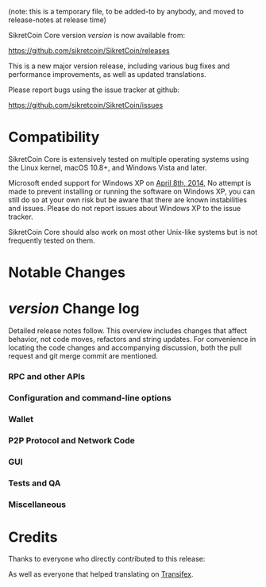 (note: this is a temporary file, to be added-to by anybody, and moved to release-notes at release time)

SikretCoin Core version *version* is now available from:

  <https://github.com/sikretcoin/SikretCoin/releases>

This is a new major version release, including various bug fixes and
performance improvements, as well as updated translations.

Please report bugs using the issue tracker at github:

  <https://github.com/sikretcoin/SikretCoin/issues>

Compatibility
==============

SikretCoin Core is extensively tested on multiple operating systems using
the Linux kernel, macOS 10.8+, and Windows Vista and later.

Microsoft ended support for Windows XP on [April 8th, 2014](https://www.microsoft.com/en-us/WindowsForBusiness/end-of-xp-support),
No attempt is made to prevent installing or running the software on Windows XP, you
can still do so at your own risk but be aware that there are known instabilities and issues.
Please do not report issues about Windows XP to the issue tracker.

SikretCoin Core should also work on most other Unix-like systems but is not
frequently tested on them.

Notable Changes
===============



*version* Change log
=================

Detailed release notes follow. This overview includes changes that affect
behavior, not code moves, refactors and string updates. For convenience in locating
the code changes and accompanying discussion, both the pull request and
git merge commit are mentioned.

### RPC and other APIs


### Configuration and command-line options


### Wallet


### P2P Protocol and Network Code


### GUI


### Tests and QA


### Miscellaneous


Credits
=======

Thanks to everyone who directly contributed to this release:


As well as everyone that helped translating on [Transifex](https://www.transifex.com/projects/p/SikretCoin-translations/).
